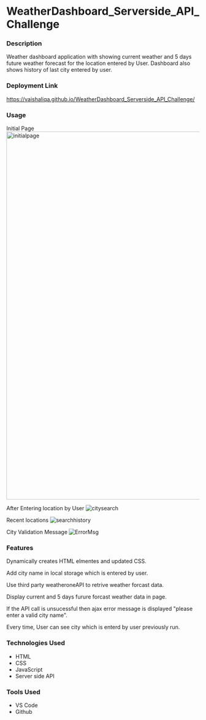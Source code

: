 # WeatherDashboard_Serverside_API_Challenge
### Description
Weather dashboard application with showing current weather and 5 days future weather forecast for the location entered by User. Dashboard also shows history of last city entered by user.

### Deployment Link
https://vaishaliqa.github.io/WeatherDashboard_Serverside_API_Challenge/

### Usage
Initial Page
<img width="960" alt="initialpage" src="https://user-images.githubusercontent.com/54869821/184516830-b3439de4-7cbc-4ff6-8323-74edfb86136d.png">

After Entering location by User
![citysearch](https://user-images.githubusercontent.com/54869821/184554540-5f328d88-a662-4b1b-9b57-4261d693a401.png)

Recent locations
![searchhistory](https://user-images.githubusercontent.com/54869821/184554554-ed6a048b-e145-459e-a662-2f89e616b0fc.png)

City Validation Message
![ErrorMsg](https://user-images.githubusercontent.com/54869821/184552315-0b7349cf-6bd9-42e2-bfd1-f709ffe91fe4.png)

### Features
Dynamically creates HTML elmentes and updated CSS.

Add city name in local storage which is entered by user.

Use third party weatheroneAPI to retrive weather forcast data.

Display current and 5 days furure forcast weather data in page.

If the API call is unsucessful then ajax error message is displayed "please enter a valid city name".

Every time, User can see city which is enterd by user previously run.

### Technologies Used
- HTML
- CSS
- JavaScript
- Server side API

### Tools Used
- VS Code
- Github


